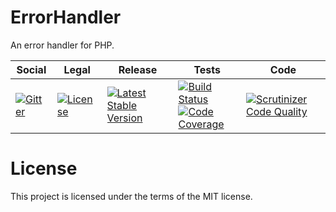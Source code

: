# ErrorHandler

An error handler for PHP.

<table>
<thead>
<tr>
<th>Social</th>
<th>Legal</th>
<th>Release</th>
<th>Tests</th>
<th>Code</th>
</tr>
</thead>
<tbody>
<tr>
<td>
<a href="https://gitter.im/SetBased/php-error-handler?utm_source=badge&utm_medium=badge&utm_campaign=pr-badge"><img src="https://badges.gitter.im/SetBased/php-error-handler.svg" alt="Gitter"/></a>
</td>
<td>
<a href="https://packagist.org/packages/setbased/error-handler"><img src="https://poser.pugx.org/setbased/error-handler/license" alt="License"/></a>
</td>
<td>
<a href="https://packagist.org/packages/setbased/error-handler"><img src="https://poser.pugx.org/setbased/error-handler/v/stable" alt="Latest Stable Version"/></a><br/>
</td>
<td><a href="https://travis-ci.org/SetBased/php-error-handler"><img src="https://travis-ci.org/SetBased/php-error-handler.svg?branch=master" alt="Build Status"/></a><br/>
<a href="https://scrutinizer-ci.com/g/SetBased/php-error-handler/?branch=master"><img src="https://scrutinizer-ci.com/g/SetBased/php-error-handler/badges/coverage.png?b=master" alt="Code Coverage"/></a><br/>
</td>
<td>
<a href="https://scrutinizer-ci.com/g/SetBased/php-error-handler/?branch=master"><img src="https://scrutinizer-ci.com/g/SetBased/php-error-handler/badges/quality-score.png?b=master" alt="Scrutinizer Code Quality"/></a>
</td>
</tr>
</tbody>
</table>

License
=======

This project is licensed under the terms of the MIT license.
